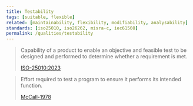 ```yaml
---
title: Testability
tags: [suitable, flexible]
related: [maintainability, flexibility, modifiability, analysability]
standards: [iso25010, iso26262, misra-c, iec61508]
permalink: /qualities/testability
---
```


>Capability of a product to enable an objective and feasible test to be designed and performed to determine whether a requirement is met.
>
>[ISO-25010:2023](/references/#iso-25010-2023)

> Effort required to test a program to ensure it performs its intended function.
> 
> [McCall-1978](/references/#mccall)
